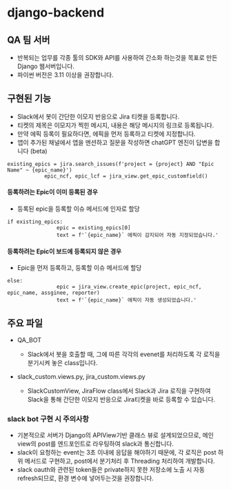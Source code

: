 # django-backend
## QA 팀 서버
- 반복되는 업무를 각종 툴의 SDK와 API를 사용하여 간소화 하는것을 목표로 만든 Django 웹서버입니다.
- 파이썬 버전은 3.11 이상을 권장합니다.

## 구현된 기능
* Slack에서 봇이 간단한 이모지 반응으로 Jira 티켓을 등록합니다.
* 티켓의 제목은 이모지가 찍힌 메시지, 내용은 해당 메시지의 링크로 등록됩니다.
* 만약 에픽 등록이 필요하다면, 에픽을 먼저 등록하고 티켓에 지정합니다.
* 앱이 추가된 채널에서 앱을 멘션하고 질문을 작성하면 chatGPT 엔진이 답변을 합니다 (beta)

```
existing_epics = jira.search_issues(f'project = {project} AND "Epic Name" ~ {epic_name}')
            epic_ncf, epic_lcf = jira_view.get_epic_customfield()
```
#### 등록하려는 Epic이 이미 등록된 경우
* 등록된 epic을 등록할 이슈 메서드에 인자로 할당

```
if existing_epics:
                epic = existing_epics[0]
                text = f'`{epic_name}` 에픽이 감지되어 자동 지정되었습니다.'
```
#### 등록하려는 Epic이 보드에 등록되지 않은 경우
* Epic을 먼저 등록하고, 등록할 이슈 메서드에 할당
```
else:
                epic = jira_view.create_epic(project, epic_ncf, epic_name, assginee, reporter)
                text = f'`{epic_name}` 에픽이 자동 생성되었습니다.'
```

## 주요 파일
+ QA_BOT
    + Slack에서 봇을 호출할 때, 그에 따른 각각의 evenet를 처리하도록 각 로직을 분기시켜 놓은 class입니다.

+ slack_custom.views.py, jira_custom.views.py 
    + SlackCustomView, JiraFlow class에서 Slack과 Jira 로직을 구현하여 Slack을 통해 간단한 이모지 반응으로 Jira티켓을 바로 등록할 수 있습니다. 


### slack bot 구현 시 주의사항
* 기본적으로 서버가 Django의 APIView기반 클래스 뷰로 설계되었으므로, 메인 view의 post를 엔드포인트로 라우팅하여 slack과 통신합니다.
* slack이 요청하는 event는 3초 이내에 응답을 해야하기 때문에, 각 로직은 post 하위 메서드로 구현하고, post에서 분기처리 후 Threading 처리하여 개발합니다.
* slack oauth와 관련된 token들은 private하지 못한 저장소에 노출 시 자동 refresh되므로, 환경 변수에 넣어두는것을 권장합니다.
